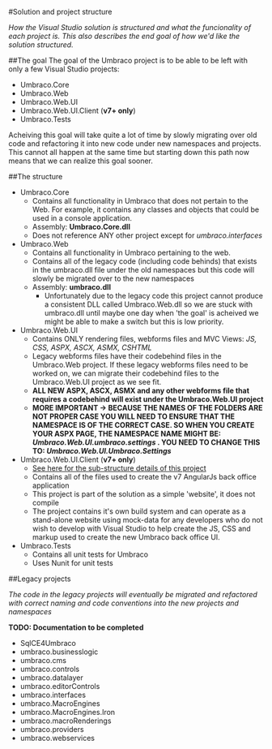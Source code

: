 #Solution and project structure

_How the Visual Studio solution is structured and what the funcionality of each project is. This also describes the end goal of how we'd like the solution structured._

##The goal
The goal of the Umbraco project is to be able to be left with only a few Visual Studio projects:

* Umbraco.Core
* Umbraco.Web
* Umbraco.Web.UI
* Umbraco.Web.UI.Client (**v7+ only**)
* Umbraco.Tests

Acheiving this goal will take quite a lot of time by slowly migrating over old code and refactoring it into new code under new namespaces and projects. This cannot all happen at the same time but starting down this path now means that we can  realize this goal sooner.

##The structure

* Umbraco.Core
	* Contains all functionality in Umbraco that does not pertain to the Web. For example, it contains any classes and objects that could be used in a console application.
	* Assembly: **Umbraco.Core.dll**
	* Does not reference ANY other project except for *umbraco.interfaces*
* Umbraco.Web
	* Contains all functionality in Umbraco pertaining to the web.
	* Contains all of the legacy code (including code behinds) that exists in the umbraco.dll file under the old namespaces but this code will slowly be migrated over to the new namespaces
	* Assembly:  **umbraco.dll**
		* Unfortunately due to the legacy code this project cannot produce a consistent DLL called Umbraco.Web.dll so we are stuck with umbraco.dll until maybe one day when 'the goal' is acheived we might be able to make a switch but this is low priority.
* Umbraco.Web.UI
	* Contains ONLY rendering files, webforms files and MVC Views: *JS, CSS, ASPX, ASCX, ASMX, CSHTML*
	* Legacy webforms files have their codebehind files in the Umbraco.Web project. If these legacy webforms files need to be worked on, we can migrate their codebehind files to the Umbraco.Web.UI project as we see fit.
	* **ALL NEW ASPX, ASCX, ASMX and any other webforms file that requires a codebehind will exist under the Umbraco.Web.UI project**
	* **MORE IMPORTANT -> BECAUSE THE NAMES OF THE FOLDERS ARE NOT PROPER CASE YOU WILL NEED TO ENSURE THAT THE NAMESPACE IS OF THE CORRECT CASE. SO WHEN YOU CREATE YOUR ASPX PAGE, THE NAMESPACE NAME MIGHT BE: *Umbraco.Web.UI.umbraco.settings* . YOU NEED TO CHANGE THIS TO: *Umbraco.Web.UI.Umbraco.Settings***
* Umbraco.Web.UI.Client (**v7+ only**)
	* [See here for the sub-structure details of this project](umbraco-web.ui-client.md) 
	* Contains all of the files used to create the v7 AngularJs back office application
	* This project is part of the solution as a simple 'website', it does not compile
	* The project contains it's own build system and can operate as a stand-alone website using mock-data for any developers who do not wish to develop with Visual Studio to help create the JS, CSS and markup used to create the new Umbraco back office UI. 
* Umbraco.Tests
	* Contains all unit tests for Umbraco
	* Uses Nunit for unit tests

##Legacy projects

_The code in the legacy projects will eventually be migrated and refactored with correct naming and code conventions into the new projects and namespaces_

**TODO: Documentation to be completed**

* SqlCE4Umbraco
* umbraco.businesslogic
* umbraco.cms
* umbraco.controls
* umbraco.datalayer
* umbraco.editorControls
* umbraco.interfaces
* umbraco.MacroEngines
* umbraco.MacroEngines.Iron
* umbraco.macroRenderings
* umbraco.providers
* umbraco.webservices